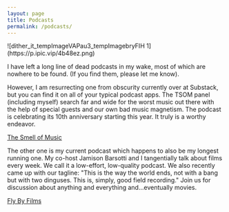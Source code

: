 ```yaml
---
layout: page
title: Podcasts
permalink: /podcasts/
---
```

<html><meta property="og:title" content="PODCASTS">
<meta property="og:description" content="the podcasts i am a part of.
">
<meta property="og:image" content="https://p.ipic.vip/4b48ez.png">
<meta property="og:url" content="https://blakeicollier.github.io/podcasts/">
<meta property="og:type" content="article"></html>
![dither_it_tempImageVAPau3_tempImagebryFIH 1](https://p.ipic.vip/4b48ez.png)

I have left a long line of dead podcasts in my wake, most of which are nowhere to be found. (If you find them, please let me know). 

However, I am resurrecting one from obscurity currently over at Substack, but you can find it on all of your typical podcast apps. The TSOM panel (including myself) search far and wide for the worst music out there with the help of special guests and our own bad music magnetism. The podcast is celebrating its 10th anniversary starting this year. It truly is a worthy endeavor.

[The Smell of Music](https://thesmellofmusic.substack.com/)

The other one is my current podcast which happens to also be my longest running one. My co-host Jamison Barsotti and I tangentially talk about films every week. We call it a low-effort, low-quality podcast. We also recently came up with our tagline: "This is the way the world ends, not with a bang but with two dinguses. This is, simply, good field recording." Join us for discussion about anything and everything and...eventually movies.

[Fly By Films](https://creators.spotify.com/pod/profile/flybyfilms)

